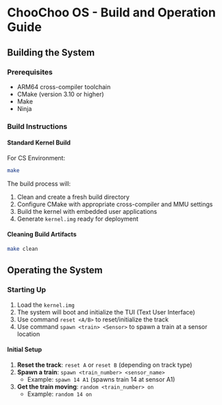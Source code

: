 # ChooChoo OS - Build and Operation Guide

## Building the System

### Prerequisites
- ARM64 cross-compiler toolchain
- CMake (version 3.10 or higher)
- Make
- Ninja

### Build Instructions

#### Standard Kernel Build

For CS Environment:
```bash
make
```

The build process will:
1. Clean and create a fresh build directory
2. Configure CMake with appropriate cross-compiler and MMU settings
3. Build the kernel with embedded user applications
4. Generate `kernel.img` ready for deployment


#### Cleaning Build Artifacts

```bash
make clean
```

## Operating the System

### Starting Up
1. Load the `kernel.img`
2. The system will boot and initialize the TUI (Text User Interface)
3. Use command `reset <A/B>` to reset/initialize the track
4. Use command `spawn <train> <Sensor>` to spawn a train at a sensor location

#### Initial Setup
1. **Reset the track**: `reset A` or `reset B` (depending on track type)
2. **Spawn a train**: `spawn <train_number> <sensor_name>`
   - Example: `spawn 14 A1` (spawns train 14 at sensor A1)
3. **Get the train moving**: `random <train_number> on`
   - Example: `random 14 on`
